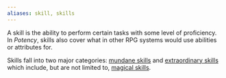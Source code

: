 ```yaml
---
aliases: skill, skills
---
```

   
A skill is the ability to perform certain tasks with some level of proficiency. In _Potency_, skills also cover what in other RPG systems would use abilities or attributes for.   
   
Skills fall into two major categories: [mundane skills](../Skills/Mundane%20Skills.md) and [extraordinary skills](../Skills/Extraordinary%20Skills.md) which include, but are not limited to, [magical skills](../Magic/Magic.md).